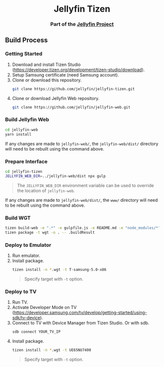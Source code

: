 <h1 align="center">Jellyfin Tizen</h1>
<h3 align="center">Part of the <a href="https://jellyfin.media">Jellyfin Project</a></h3>

## Build Process

### Getting Started

1. Download and install Tizen Studio (<a href="https://developer.tizen.org/development/tizen-studio/download">https://developer.tizen.org/development/tizen-studio/download</a>).
2. Setup Samsung certificate (need Samsung account).
3. Clone or download this repository.
   ```sh
   git clone https://github.com/jellyfin/jellyfin-tizen.git
   ```
4. Clone or download Jellyfin Web repository.
   ```sh
   git clone https://github.com/jellyfin/jellyfin-web.git
   ```

### Build Jellyfin Web

```sh
cd jellyfin-web
yarn install
```

If any changes are made to `jellyfin-web/`, the `jellyfin-web/dist/` directory will need to be rebuilt using the command above.

### Prepare Interface

```sh
cd jellyfin-tizen
JELLYFIN_WEB_DIR=../jellyfin-web/dist npx gulp
```

> The `JELLYFIN_WEB_DIR` environment variable can be used to override the location of `jellyfin-web`.

If any changes are made to `jellyfin-web/dist/`, the `www/` directory will need to be rebuilt using the command above.

### Build WGT

```sh
tizen build-web -e ".*" -e gulpfile.js -e README.md -e "node_modules/*" -e "package*.json" -e "yarn.lock"
tizen package -t wgt -o . -- .buildResult
```

### Deploy to Emulator

1. Run emulator.
2. Install package.
   ```sh
   tizen install -n *.wgt -t T-samsung-5.0-x86
   ```
   > Specify target with `-t` option.

### Deploy to TV

1. Run TV.
2. Activate Developer Mode on TV (<a href="https://developer.samsung.com/tv/develop/getting-started/using-sdk/tv-device">https://developer.samsung.com/tv/develop/getting-started/using-sdk/tv-device</a>).
3. Connect to TV with Device Manager from Tizen Studio. Or with sdb.
   ```sh
   sdb connect YOUR_TV_IP
   ```
4. Install package.
   ```sh
   tizen install -n *.wgt -t UE65NU7400
   ```
   > Specify target with `-t` option.

